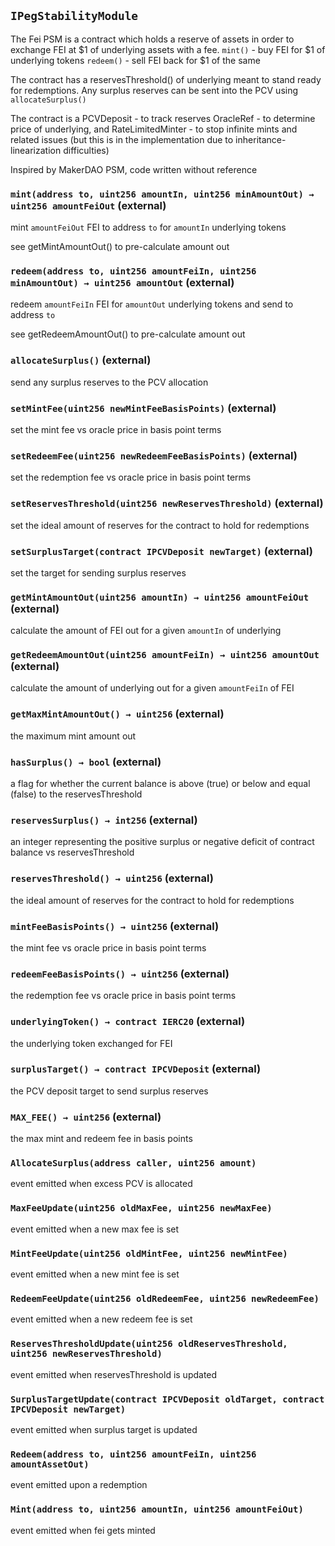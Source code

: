 ## `IPegStabilityModule`

 The Fei PSM is a contract which holds a reserve of assets in order to exchange FEI at $1 of underlying assets with a fee.
`mint()` - buy FEI for $1 of underlying tokens
`redeem()` - sell FEI back for $1 of the same

The contract has a reservesThreshold() of underlying meant to stand ready for redemptions. Any surplus reserves can be sent into the PCV using `allocateSurplus()`

The contract is a
PCVDeposit - to track reserves
OracleRef - to determine price of underlying, and
RateLimitedMinter - to stop infinite mints and related issues (but this is in the implementation due to inheritance-linearization difficulties)

Inspired by MakerDAO PSM, code written without reference




### `mint(address to, uint256 amountIn, uint256 minAmountOut) → uint256 amountFeiOut` (external)

mint `amountFeiOut` FEI to address `to` for `amountIn` underlying tokens


see getMintAmountOut() to pre-calculate amount out

### `redeem(address to, uint256 amountFeiIn, uint256 minAmountOut) → uint256 amountOut` (external)

redeem `amountFeiIn` FEI for `amountOut` underlying tokens and send to address `to`


see getRedeemAmountOut() to pre-calculate amount out

### `allocateSurplus()` (external)

send any surplus reserves to the PCV allocation



### `setMintFee(uint256 newMintFeeBasisPoints)` (external)

set the mint fee vs oracle price in basis point terms



### `setRedeemFee(uint256 newRedeemFeeBasisPoints)` (external)

set the redemption fee vs oracle price in basis point terms



### `setReservesThreshold(uint256 newReservesThreshold)` (external)

set the ideal amount of reserves for the contract to hold for redemptions



### `setSurplusTarget(contract IPCVDeposit newTarget)` (external)

set the target for sending surplus reserves



### `getMintAmountOut(uint256 amountIn) → uint256 amountFeiOut` (external)

calculate the amount of FEI out for a given `amountIn` of underlying



### `getRedeemAmountOut(uint256 amountFeiIn) → uint256 amountOut` (external)

calculate the amount of underlying out for a given `amountFeiIn` of FEI



### `getMaxMintAmountOut() → uint256` (external)

the maximum mint amount out



### `hasSurplus() → bool` (external)

a flag for whether the current balance is above (true) or below and equal (false) to the reservesThreshold



### `reservesSurplus() → int256` (external)

an integer representing the positive surplus or negative deficit of contract balance vs reservesThreshold



### `reservesThreshold() → uint256` (external)

the ideal amount of reserves for the contract to hold for redemptions



### `mintFeeBasisPoints() → uint256` (external)

the mint fee vs oracle price in basis point terms



### `redeemFeeBasisPoints() → uint256` (external)

the redemption fee vs oracle price in basis point terms



### `underlyingToken() → contract IERC20` (external)

the underlying token exchanged for FEI



### `surplusTarget() → contract IPCVDeposit` (external)

the PCV deposit target to send surplus reserves



### `MAX_FEE() → uint256` (external)

the max mint and redeem fee in basis points




### `AllocateSurplus(address caller, uint256 amount)`

event emitted when excess PCV is allocated



### `MaxFeeUpdate(uint256 oldMaxFee, uint256 newMaxFee)`

event emitted when a new max fee is set



### `MintFeeUpdate(uint256 oldMintFee, uint256 newMintFee)`

event emitted when a new mint fee is set



### `RedeemFeeUpdate(uint256 oldRedeemFee, uint256 newRedeemFee)`

event emitted when a new redeem fee is set



### `ReservesThresholdUpdate(uint256 oldReservesThreshold, uint256 newReservesThreshold)`

event emitted when reservesThreshold is updated



### `SurplusTargetUpdate(contract IPCVDeposit oldTarget, contract IPCVDeposit newTarget)`

event emitted when surplus target is updated



### `Redeem(address to, uint256 amountFeiIn, uint256 amountAssetOut)`

event emitted upon a redemption



### `Mint(address to, uint256 amountIn, uint256 amountFeiOut)`

event emitted when fei gets minted





